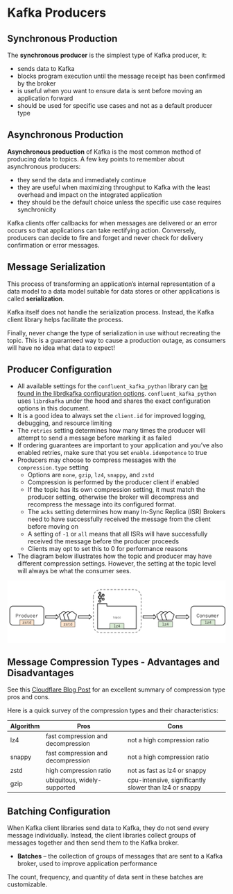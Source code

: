 # Kafka Producers

## Synchronous Production

The **synchronous producer** is the simplest type of Kafka producer, it:

- sends data to Kafka
- blocks program execution until the message receipt has been confirmed by the broker
- is useful when you want to ensure data is sent before moving an application forward
- should be used for specific use cases and not as a default producer type

## Asynchronous Production

**Asynchronous production** of Kafka is the most common method of producing data to topics. A few key points to remember about asynchronous producers:

- they send the data and immediately continue
- they are useful when maximizing throughput to Kafka with the least overhead and impact on the integrated application
- they should be the default choice unless the specific use case requires synchronicity

Kafka clients offer callbacks for when messages are delivered or an error occurs so that applications can take rectifying action. Conversely, producers can decide to fire and forget and never check for delivery confirmation or error messages.

## Message Serialization

This process of transforming an application’s internal representation of a data model to a data model suitable for data stores or other applications is called **serialization**.

Kafka itself does not handle the serialization process. Instead, the Kafka client library helps facilitate the process.

Finally, never change the type of serialization in use without recreating the topic. This is a guaranteed way to cause a production outage, as consumers will have no idea what data to expect!

## Producer Configuration

- All available settings for the `confluent_kafka_python` library can [be found in the librdkafka configuration options](https://github.com/edenhill/librdkafka/blob/master/CONFIGURATION.md). `confluent_kafka_python` uses `librdkafka` under the hood and shares the exact configuration options in this document.
- It is a good idea to always set the `client.id` for improved logging, debugging, and resource limiting
- The `retries` setting determines how many times the producer will attempt to send a message before marking it as failed
- If ordering guarantees are important to your application and you’ve also enabled retries, make sure that you set `enable.idempotence` to true
- Producers may choose to compress messages with the `compression.type` setting
  - Options are `none`, `gzip`, `lz4`, `snappy`, and `zstd`
  - Compression is performed by the producer client if enabled
  - If the topic has its own compression setting, it must match the producer setting, otherwise the broker will decompress and recompress the message into its configured format.
  - The `acks` setting determines how many In-Sync Replica (ISR) Brokers need to have successfully received the message from the client before moving on
  - A setting of `-1` or `all` means that all ISRs will have successfully received the message before the producer proceeds
  - Clients may opt to set this to 0 for performance reasons
- The diagram below illustrates how the topic and producer may have different compression settings. However, the setting at the topic level will always be what the consumer sees.

![image](images/different-compression.png)

## Message Compression Types - Advantages and Disadvantages

See this [Cloudflare Blog Post](https://blog.cloudflare.com/squeezing-the-firehose/) for an excellent summary of compression type pros and cons.

Here is a quick survey of the compression types and their characteristics:

| Algorithm | Pros                               | Cons                                                   |
| --------- | ---------------------------------- | ------------------------------------------------------ |
| lz4       | fast compression and decompression | not a high compression ratio                           |
| snappy    | fast compression and decompression | not a high compression ratio                           |
| zstd      | high compression ratio             | not as fast as lz4 or snappy                           |
| gzip      | ubiquitous, widely-supported       | cpu-intensive, significantly slower than lz4 or snappy |

## Batching Configuration

When Kafka client libraries send data to Kafka, they do not send every message individually. Instead, the client libraries collect groups of messages together and then send them to the Kafka broker.

- **Batches** – the collection of groups of messages that are sent to a Kafka broker, used to improve application performance

The count, frequency, and quantity of data sent in these batches are customizable.
